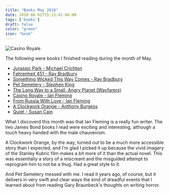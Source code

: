 ```yaml
---
title: "Books May 2018"
date: 2018-06-01T15:13:41-04:00
tags: ['books']
draft: false
color: "green"
icon: "book"
---
```

![Casino Royale](https://images-na.ssl-images-amazon.com/images/I/61fBjM6yIAL.jpg)

The following were books I finished reading during the month of May.

* [Jurassic Park - Michael Crichton](https://www.amazon.com/Jurassic-Park-Novel-Michael-Crichton-ebook/dp/B007UH4D3G/ref=sr_1_1?s=digital-text&ie=UTF8&qid=1528998323&sr=1-1&keywords=jurassic+park)
* [Fahrenheit 451 - Ray Bradbury](https://www.amazon.com/Fahrenheit-451-Novel-Ray-Bradbury-ebook/dp/B0064CPN7I/ref=sr_1_1?s=digital-text&ie=UTF8&qid=1528998354&sr=1-1&keywords=fahrenheit+451)
* [Something Wicked This Way Comes - Ray Bradbury](https://www.amazon.com/Something-Wicked-This-Comes-Greentown-ebook/dp/B00C2C637I/ref=sr_1_1?s=digital-text&ie=UTF8&qid=1528998385&sr=1-1&keywords=Something+Wicked+This+Way+Comes)
* [Pet Semetery - Stephen King](https://www.amazon.com/Pet-Sematary-Stephen-King-ebook/dp/B00K3NEE56/ref=sr_1_1?s=digital-text&ie=UTF8&qid=1528998408&sr=1-1&keywords=Pet+Semetery)
* [The Long Way to a Small, Angry Planet (Wayfarers)](https://www.amazon.com/Long-Small-Angry-Planet-Wayfarers-ebook/dp/B00ZP64F28/ref=sr_1_fkmr1_1?s=digital-text&ie=UTF8&qid=1528998435&sr=1-1-fkmr1&keywords=along+way+to+a+small%2C+angry+planet)
* [Casino Royale - Ian Fleming](https://www.amazon.com/Casino-Royale-James-Bond-Extended-ebook/dp/B008L40NT0/ref=sr_1_1?s=digital-text&ie=UTF8&qid=1528998472&sr=1-1&keywords=Casino+Royale)
* [From Russia With Love - Ian Fleming](https://www.amazon.com/Russia-Love-James-Bond-Extended-ebook/dp/B008L40PFW/ref=sr_1_1?s=digital-text&ie=UTF8&qid=1528998496&sr=1-1&keywords=From+Russia+With+Love)
* [A Clockwork Orange - Anthony Burgess](https://www.amazon.com/Clockwork-Orange-Anthony-Burgess-ebook/dp/B005HSGB6W/ref=sr_1_1?s=digital-text&ie=UTF8&qid=1528998517&sr=1-1&keywords=A+Clockwork+Orange)
* [Quiet - Susan Cain](https://www.amazon.com/Quiet-Power-Introverts-World-Talking-ebook/dp/B004J4WNL2/ref=sr_1_1?s=digital-text&ie=UTF8&qid=1528998533&sr=1-1&keywords=Quiet+-+Susan+Cain)

What I discoverd this month was that Ian Fleming is a really fun writer. The two James Bond books I read were exciting and interesting, although a touch heavy handed with the male chauvenism. 

A Clockwork Orange, by the way, turned out to be a much more accessible story than I expected, and I'm glad I picked it up because the vivid imagery of the Stanley Kubric film makes a bit more of it than the actual novel. This was essentially a story of a miscreant and the misguided attempt to reprogram him to not be a thug. Had a great style to it.

And Pet Semetery messed with me. I read it years ago, of course, but it delivers in very swift and clear ways the kind of dreadful events that I learned about from reading Gary Braunbeck's thoughts on writing horror. 



